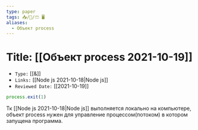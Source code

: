 ```yaml
---
type: paper
tags: 📥️/📜️/🩳 🖥️
aliases:
  - Объект process
---
```




# Title: **[[Объект process 2021-10-19]]**
- `Type:` [[&]]
- `Links:` [[Node js 2021-10-18|Node js]]
- `Reviewed Date:` [[2021-10-19]]

```js
process.exit(1)
```
Тк [[Node js 2021-10-18|Node js]] выполняется локально на компьютере, объект process нужен для управление процессом(потоком) в котором запущена программа.